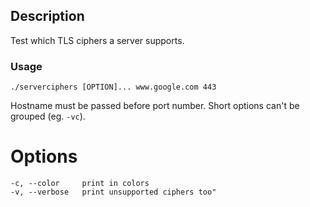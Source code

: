 ## Description

Test which TLS ciphers a server supports.

### Usage

```./serverciphers [OPTION]... www.google.com 443```

Hostname must be passed before port number. Short options can't be grouped
(eg. `-vc`).

# Options
```
-c, --color     print in colors
-v, --verbose   print unsupported ciphers too"
```
